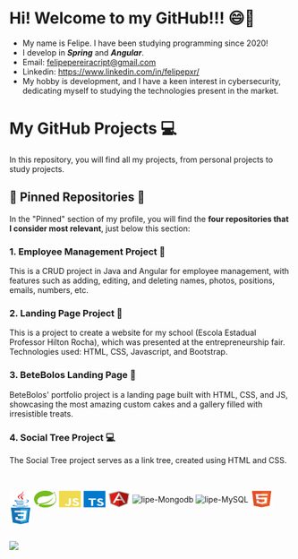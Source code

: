 # Hi! Welcome to my GitHub!!! 😄👋
 <div>
 
- My name is Felipe. I have been studying programming since 2020!
- I develop in ***Spring*** and ***Angular***.
- Email: felipepereiracript@gmail.com
- Linkedin: https://www.linkedin.com/in/felipepxr/
- My hobby is development, and I have a keen interest in cybersecurity, dedicating myself to studying the technologies present in the market.
 ##

 
# My GitHub Projects 💻

In this repository, you will find all my projects, from personal projects to study projects.

## 🌟 Pinned Repositories 📌

In the "Pinned" section of my profile, you will find the **four repositories that I consider most relevant**, just below this section:

### 1. Employee Management Project 💼

This is a CRUD project in Java and Angular for employee management, with features such as adding, editing, and deleting names, photos, positions, emails, numbers, etc.

### 2. Landing Page Project 📱

This is a project to create a website for my school (Escola Estadual Professor Hilton Rocha), which was presented at the entrepreneurship fair.
Technologies used: HTML, CSS, Javascript, and Bootstrap.

### 3. BeteBolos Landing Page 🎂

BeteBolos' portfolio project is a landing page built with HTML, CSS, and JS, showcasing the most amazing custom cakes and a gallery filled with irresistible treats.

### 4. Social Tree Project 💻

The Social Tree project serves as a link tree, created using HTML and CSS.

 
 
  ##
 
   
  <div style="display: inline_block"><br>
  <img align="center" alt="lipe-Java" height="30" width="40" src="https://raw.githubusercontent.com/devicons/devicon/master/icons/java/java-original.svg">
  <img align="center" alt="lipe-Spring" height="30" width="40" src="https://raw.githubusercontent.com/devicons/devicon/master/icons/spring/spring-original.svg">
  <img align="center" alt="lipe-Js" height="30" width="40" src="https://raw.githubusercontent.com/devicons/devicon/master/icons/javascript/javascript-plain.svg">
  <img align="center" alt="lipe-Ts" height="30" width="40" src="https://raw.githubusercontent.com/devicons/devicon/master/icons/typescript/typescript-plain.svg">
  <img align="center" alt="lipe-Angular" height="30" width="40" src="https://raw.githubusercontent.com/devicons/devicon/master/icons/angularjs/angularjs-original.svg">
  <img align="center" left="30" alt="lipe-Mongodb" height="30" width="40" src="https://cdn.jsdelivr.net/gh/devicons/devicon/icons/mongodb/mongodb-plain-wordmark.svg" />
  <img align="center" left="30" alt="lipe-MySQL" height="30" width="40" src="https://cdn.jsdelivr.net/gh/devicons/devicon/icons/mysql/mysql-original-wordmark.svg" />
  <img align="center" alt="lipe-HTML" height="30" width="40" src="https://raw.githubusercontent.com/devicons/devicon/master/icons/html5/html5-original.svg">
  <img align="center" alt="lipe-CSS" height="30" width="40" src="https://raw.githubusercontent.com/devicons/devicon/master/icons/css3/css3-original.svg">
</div>
   
   ##
<div> 
  <a href="https://www.linkedin.com/in/felipepxr" target="_blank"><img src="https://img.shields.io/badge/-LinkedIn-%230077B5?style=for-the-badge&logo=linkedin&logoColor=white" target="_blank"></a> 
  
</div>
